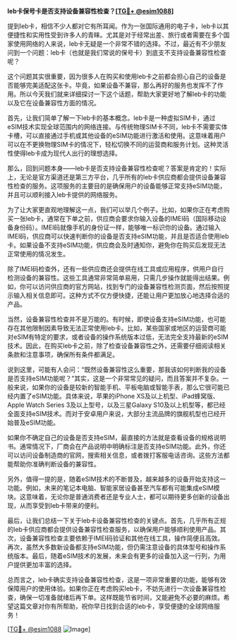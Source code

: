 **leb卡保号卡是否支持设备兼容性检查？[[TG💪+ @esim1088](https://t.me/s/esim1088)]**

提到leb卡，相信不少人都对它有所耳闻。作为一张国际通用的电子卡，leb卡以其便捷性和实用性受到许多人的青睐。尤其是对于经常出差、旅行或者需要在多个国家使用网络的人来说，leb卡无疑是一个非常不错的选择。不过，最近有不少朋友问到一个问题：leb卡（也就是我们常说的保号卡）到底支不支持设备兼容性检查呢？

这个问题其实很重要，因为很多人在购买和使用leb卡之前都会担心自己的设备是否能够完美适配这张卡。毕竟，如果设备不兼容，那么再好的服务也发挥不了作用。所以今天我们就来详细探讨一下这个话题，帮助大家更好地了解leb卡的功能以及它在设备兼容性方面的情况。

首先，让我们简单了解一下leb卡的基本概念。leb卡是一种虚拟SIM卡，通过eSIM技术实现全球范围内的网络连接。与传统物理SIM卡不同，leb卡不需要实体卡槽，可以直接通过手机或其他设备的eSIM功能进行激活和使用。这意味着用户可以在不更换物理SIM卡的情况下，轻松切换不同的运营商和服务计划。这种灵活性使得leb卡成为现代人出行的理想选择。

那么，回到问题本身——leb卡是否支持设备兼容性检查呢？答案是肯定的！实际上，无论是官方渠道还是第三方平台，几乎所有的leb卡供应商都会提供设备兼容性检查的服务。这项服务的主要目的是确保用户的设备能够正常支持eSIM功能，并且可以顺利接入leb卡提供的网络服务。

为了让大家更直观地理解这一点，我们可以举几个例子。比如，如果你正在考虑购买一张leb卡，通常在下单之前，供应商会要求你输入设备的IMEI码（国际移动设备身份码）。IMEI码就像手机的身份证一样，能够唯一标识你的设备。通过输入IMEI码，供应商可以快速判断你的设备是否支持eSIM功能，并且是否适合使用leb卡。如果设备不支持eSIM功能，供应商会及时通知你，避免你在购买后发现无法正常使用的情况发生。

除了IMEI码检查外，还有一些供应商还会提供在线工具或应用程序，供用户自行检测设备的兼容性。这些工具通常非常简单易用，只需几步操作就能得出结果。例如，你可以访问供应商的官方网站，找到专门的设备兼容性检测页面，然后按照提示输入相关信息即可。这种方式不仅方便快捷，还能让用户更加放心地选择合适的产品。

当然，设备兼容性检查并不是万能的。有时候，即使设备支持eSIM功能，也可能存在其他限制因素导致无法正常使用leb卡。比如，某些国家或地区的运营商可能对eSIM有特定的要求，或者设备的操作系统版本过低，无法完全支持最新的eSIM技术。因此，在购买leb卡之前，除了检查设备兼容性之外，还需要仔细阅读相关条款和注意事项，确保所有条件都满足。

说到这里，可能有人会问：“既然设备兼容性这么重要，那我该如何判断我的设备是否支持eSIM功能呢？”其实，这是一个非常常见的疑问，而且答案并不复杂。一般来说，如果你的设备是较新的智能手机、平板电脑或智能手表，那么它很可能已经内置了eSIM功能。具体来说，苹果的iPhone XS及以上机型、iPad蜂窝版、Apple Watch Series 3及以上型号，以及三星Galaxy S10及以上机型等，都已经全面支持eSIM技术。而对于安卓用户来说，大部分主流品牌的旗舰机型也已经开始普及eSIM功能。

如果你不确定自己的设备是否支持eSIM，最直接的方法就是查看设备的规格说明书。通常情况下，厂商会在产品说明中明确标注是否支持eSIM功能。此外，你还可以访问设备制造商的官网，搜索相关信息，或者拨打客服电话咨询。这些方法都能帮助你准确判断设备的兼容性。

另外，值得一提的是，随着eSIM技术的不断普及，越来越多的设备开始支持这一功能。例如，未来的笔记本电脑、智能家居设备甚至汽车都有可能集成eSIM模块。这意味着，无论你是普通消费者还是专业人士，都可以期待更多创新的设备出现，从而享受到leb卡带来的便利。

最后，让我们总结一下关于leb卡设备兼容性检查的关键点。首先，几乎所有正规的leb卡供应商都会提供设备兼容性检查服务，以确保用户能够顺利使用产品。其次，设备兼容性检查主要依赖于IMEI码验证和其他在线工具，操作简便且高效。再次，虽然大多数新设备都支持eSIM功能，但仍需注意设备的具体型号和操作系统版本。最后，随着eSIM技术的发展，未来会有更多的设备加入这一行列，为用户提供更加丰富的选择。

总而言之，leb卡确实支持设备兼容性检查，这是一项非常重要的功能，能够有效保障用户的使用体验。如果你正在考虑购买leb卡，不妨先进行一次设备兼容性检查，确保一切准备就绪后再下单。这样既能节省时间，又能避免不必要的麻烦。希望这篇文章对你有所帮助，祝你早日找到合适的leb卡，享受便捷的全球网络服务！

[[TG💪+ @esim1088](https://t.me/s/esim1088) ![Image](https://i.postimg.cc/4NQfJmqS/Snipaste-2025-05-13-00-14-12.png)]